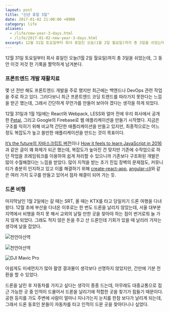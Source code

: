 ```yaml
---
layout: post
title: "신년 휴일 3일"
date: 2017-01-02 21:00:00 +0900
category: life
aliases:
  - /life/new-year-3-days.html
  - /life/2017-01-02-new-year-3-days.html
excerpt: 12월 31일 토요일부터 회사 휴일인 오늘(1월 2일 월요일)까지 총 3일을 쉬었는데, 그 동안 이것 저것 한 기록을 짤막하게 남겨본다.
---
```


12월 31일 토요일부터 회사 휴일인 오늘(1월 2일 월요일)까지 총 3일을 쉬었는데, 그 동안 이것 저것 한 기록을 짤막하게 남겨본다.

### 프론트엔드 개발 재활치료

몇 년 전만 해도 프론트엔드 개발을 주로 했지만 최근에는 백엔드나 DevOps 관련 작업을 주로 하고 있다. 그러다보니 최근 프론트엔드 코딩 트렌드를 따라가지 못한다는 느낌을 받곤 했는데, 그래서 간단하게 무언가를 만들어 보아야 겠다는 생각을 하게 되었다.

12월 31일과 1월 1일에는 React와 Webpack, LESS와 얼마 전에 우리 회사에서 공개한 [Petal][1], 그리고 Google의 Firebase로 웹 애플리케이션을 만들기 시작했다. 지금은 구조를 익히기 위해 비교적 간단한 애플리케이션을 만들고 있지만, 최종적으로는 어느 정도 복잡도가 높고 쓸만한 애플리케이션을 만드는 것이 목표이다.

[It’s the future의 자바스크립트 버전][2]이나 [How it feels to learn JavaScript in 2016][3]과 같은 글이 꽤 화제가 되곤 했는데, 복잡도가 높아진 건 맞지만 기존에 수작업으로 하던 작업을 프레임워크를 이용하여 쉽게 처리할 수 있으니까 기존보다 구조화된 개발은 많이 수월해졌다는 느낌을 받았다. 많이 지적을 받는 초기 진입 장벽의 문제점도, 커뮤니티가 충분히 인지하고 있고 이를 해결하기 위해 [create-react-app][4], [angular-cli][5]와 같은 여러 가지 도구를 만들고 있어서 점차 해결이 되어 가는 듯.


### 드론 비행

마지막날인 1월 2일에는 갈 때는 SRT, 올 때는 KTX를 타고 당일치기 드론 여행을 다녀왔다. 12월 초에 부산을 다녀온 이후로는 한 번도 드론을 날리지 않았는데, 서울 대부분 지역에서 비행을 하지 못 해서 교외의 날릴 만한 곳을 찾아야 하는 점이 번거로워 늘 가지 않게 되었다. 그래도 적지 않은 돈을 주고 산 드론인데 기회가 있을 때 날리러 가자는 생각에 날을 잡았다.

![][6]

![][7]

![][8]

아쉽게도 미세먼지가 많아 촬영 결과물이 생각보다 선명하지 않았지만, 간만에 기분 전환을 할 수 있었다.

드론을 날린 후 자동차를 가지고 싶다는 생각이 종종 드는데, 아무래도 대중교통으로 접근 가능한 곳 중 인적이 드물어서 드론을 날리기에 적합한 곳을 찾기가 힘들기 때문이다. 공원 등지를 가도 주변에 사람이 얼마나 지나가는지 눈치를 한참 보다가 날리게 되는데, 그래서 드론 동호인 분들이 자동차를 타고 인적이 드문 곳을 찾아다니나 싶었다.

[1]:	http://shakrmedia.github.io/petal/
[2]:	https://medium.com/@boopathi/it-s-the-future-7a4207e028c2
[3]:	https://hackernoon.com/how-it-feels-to-learn-javascript-in-2016-d3a717dd577f
[4]:	https://github.com/facebookincubator/create-react-app
[5]:	https://github.com/angular/angular-cli
[6]:	https://cdn.si.mpli.st/2017-01-02-drone1.jpg "천안아산역"
[7]:	https://cdn.si.mpli.st/2017-01-02-drone2.jpg "천안아산역"
[8]:	https://cdn.si.mpli.st/2017-01-02-drone3.jpg "DJI Mavic Pro"